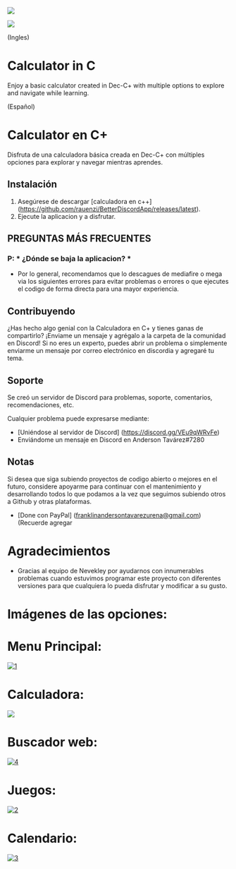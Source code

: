 <p align = "centro">
<img src = "https://andersontavarez.com/wp-content/uploads/2021/01/Sin-titulo.png">
</p>

<p align = "centro">
     <a href="https://discord.gg/VEu9qWRvFe" alt="Perfil">
     <img src = "https://img.shields.io/github/last-commit/puckzxz/NotAnotherAnimeTheme.svg?logo=GitHub&style=flat-square" /> </a>
</p>


(Ingles)
# Calculator in C
Enjoy a basic calculator created in Dec-C+ with multiple options to explore and navigate while learning.

(Español) 
# Calculator en C+
Disfruta de una calculadora básica creada en Dec-C+ con múltiples opciones para explorar y navegar mientras aprendes.



## Instalación

1. Asegúrese de  descargar [calculadora en c++] (https://github.com/rauenzi/BetterDiscordApp/releases/latest).
2. Ejecute la aplicacion y a disfrutar.

## PREGUNTAS MÁS FRECUENTES

### P: * ¿Dónde se baja la aplicacion? *

* Por lo general, recomendamos que lo descagues de mediafire o mega via los siguientes errores para evitar problemas o errores o que ejecutes el codigo de forma directa para una mayor experiencia.


## Contribuyendo

¿Has hecho algo genial con la Calculadora en C+  y tienes ganas de compartirlo? ¡Enviame  un mensaje y agrégalo a la carpeta de la comunidad en Discord! Si no eres un experto, puedes abrir un problema o simplemente enviarme un mensaje por correo electrónico en discordia y agregaré tu tema.

## Soporte

Se creó un servidor de Discord para problemas, soporte, comentarios, recomendaciones, etc.

Cualquier problema puede expresarse mediante:

* [Uniéndose al servidor de Discord] (https://discord.gg/VEu9qWRvFe)
* Enviándome un mensaje en Discord en Anderson Tavárez#7280

## Notas

Si desea que siga subiendo proyectos de codigo abierto o mejores en el futuro, considere apoyarme para continuar con el mantenimiento y desarrollando todos lo que podamos a la vez que seguimos subiendo otros a Github y otras plataformas.

* [Done con PayPal] (franklinandersontavarezurena@gmail.com) (Recuerde agregar 

# Agradecimientos

* Gracias al equipo de Nevekley por ayudarnos con innumerables problemas cuando estuvimos programar este proyecto con diferentes versiones para que cualquiera lo pueda disfrutar y modificar a su gusto.

# Imágenes de las opciones: 

# Menu Principal:

<a href="https://ibb.co/ypqRf0r"><img src="https://i.ibb.co/KDWG06J/1.png" alt="1" border="0"></a>


# Calculadora:
<p align = "centro">
<img src = "https://andersontavarez.com/wp-content/uploads/2021/01/2.png">
</p>

# Buscador web:
<a href="https://ibb.co/CsbzbsY"><img src="https://i.ibb.co/G3W0W38/4.png" alt="4" border="0"></a>

# Juegos:
<a href="https://ibb.co/FhQwQTf"><img src="https://i.ibb.co/MgzVz0j/2.png" alt="2" border="0"></a>
# Calendario:

<a href="https://ibb.co/XxQ15t0"><img src="https://i.ibb.co/KxPdsW4/3.png" alt="3" border="0"></a>
